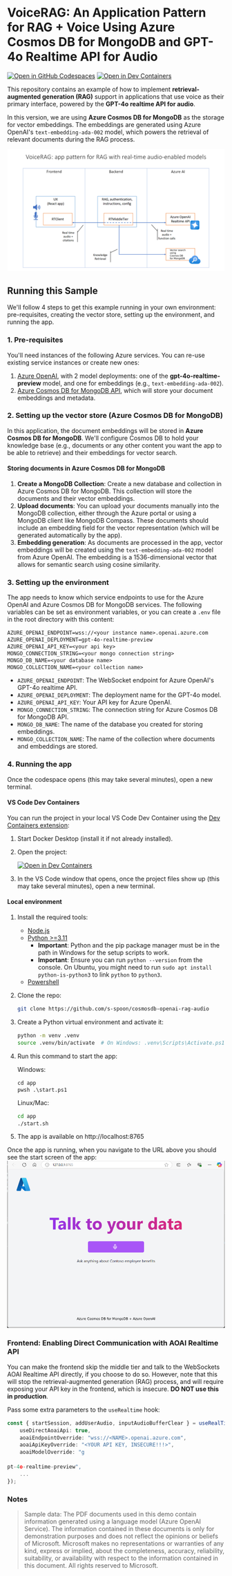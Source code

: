 # VoiceRAG: An Application Pattern for RAG + Voice Using Azure Cosmos DB for MongoDB and GPT-4o Realtime API for Audio

[![Open in GitHub Codespaces](https://img.shields.io/static/v1?style=for-the-badge&label=GitHub+Codespaces&message=Open&color=brightgreen&logo=github)](https://github.com/codespaces/new?hide_repo_select=true&ref=main&skip_quickstart=true&machine=basicLinux32gb&repo=860141324&devcontainer_path=.devcontainer%2Fdevcontainer.json&geo=WestUs2)
[![Open in Dev Containers](https://img.shields.io/static/v1?style=for-the-badge&label=Dev%20Containers&message=Open&color=blue&logo=visualstudiocode)](https://vscode.dev/redirect?url=vscode://ms-vscode-remote.remote-containers/cloneInVolume?url=https://github.com/Azure-Samples/aisearch-openai-rag-audio)

This repository contains an example of how to implement **retrieval-augmented generation (RAG)** support in applications that use voice as their primary interface, powered by the **GPT-4o realtime API for audio**.

In this version, we are using **Azure Cosmos DB for MongoDB** as the storage for vector embeddings. The embeddings are generated using Azure OpenAI's `text-embedding-ada-002` model, which powers the retrieval of relevant documents during the RAG process.

![RTMTPattern](docs/RTMTPattern.png)

## Running this Sample
We'll follow 4 steps to get this example running in your own environment: pre-requisites, creating the vector store, setting up the environment, and running the app.

### 1. Pre-requisites
You'll need instances of the following Azure services. You can re-use existing service instances or create new ones:
1. [Azure OpenAI](https://ms.portal.azure.com/#create/Microsoft.CognitiveServicesOpenAI), with 2 model deployments: one of the **gpt-4o-realtime-preview** model, and one for embeddings (e.g., `text-embedding-ada-002`).
2. [Azure Cosmos DB for MongoDB API](https://ms.portal.azure.com/#create/Microsoft.CosmosDBMongoAPI), which will store your document embeddings and metadata.

### 2. Setting up the vector store (Azure Cosmos DB for MongoDB)
In this application, the document embeddings will be stored in **Azure Cosmos DB for MongoDB**. We'll configure Cosmos DB to hold your knowledge base (e.g., documents or any other content you want the app to be able to retrieve) and their embeddings for vector search.

#### Storing documents in Azure Cosmos DB for MongoDB
1. **Create a MongoDB Collection**: Create a new database and collection in Azure Cosmos DB for MongoDB. This collection will store the documents and their vector embeddings.
2. **Upload documents**: You can upload your documents manually into the MongoDB collection, either through the Azure portal or using a MongoDB client like MongoDB Compass. These documents should include an embedding field for the vector representation (which will be generated automatically by the app).
3. **Embedding generation**: As documents are processed in the app, vector embeddings will be created using the `text-embedding-ada-002` model from Azure OpenAI. The embedding is a 1536-dimensional vector that allows for semantic search using cosine similarity.


### 3. Setting up the environment
The app needs to know which service endpoints to use for the Azure OpenAI and Azure Cosmos DB for MongoDB services. The following variables can be set as environment variables, or you can create a `.env` file in the root directory with this content:

   ```
   AZURE_OPENAI_ENDPOINT=wss://<your instance name>.openai.azure.com
   AZURE_OPENAI_DEPLOYMENT=gpt-4o-realtime-preview
   AZURE_OPENAI_API_KEY=<your api key>
   MONGO_CONNECTION_STRING=<your mongo connection string>
   MONGO_DB_NAME=<your database name>
   MONGO_COLLECTION_NAME=<your collection name>
   ```

   - `AZURE_OPENAI_ENDPOINT`: The WebSocket endpoint for Azure OpenAI's GPT-4o realtime API.
   - `AZURE_OPENAI_DEPLOYMENT`: The deployment name for the GPT-4o model.
   - `AZURE_OPENAI_API_KEY`: Your API key for Azure OpenAI.
   - `MONGO_CONNECTION_STRING`: The connection string for Azure Cosmos DB for MongoDB API.
   - `MONGO_DB_NAME`: The name of the database you created for storing embeddings.
   - `MONGO_COLLECTION_NAME`: The name of the collection where documents and embeddings are stored.

### 4. Running the app

Once the codespace opens (this may take several minutes), open a new terminal.

#### VS Code Dev Containers
You can run the project in your local VS Code Dev Container using the [Dev Containers extension](https://marketplace.visualstudio.com/items?itemName=ms-vscode-remote.remote-containers):

1. Start Docker Desktop (install it if not already installed).
2. Open the project:

    [![Open in Dev Containers](https://img.shields.io/static/v1?style=for-the-badge&label=Dev%20Containers&message=Open&color=blue&logo=visualstudiocode)](https://vscode.dev/redirect?url=vscode://ms-vscode-remote.remote-containers/cloneInVolume?url=https://github.com/azure-samples/aisearch-openai-rag-audio)
3. In the VS Code window that opens, once the project files show up (this may take several minutes), open a new terminal.

#### Local environment
1. Install the required tools:
   - [Node.js](https://nodejs.org/en)
   - [Python >=3.11](https://www.python.org/downloads/)
      - **Important**: Python and the pip package manager must be in the path in Windows for the setup scripts to work.
      - **Important**: Ensure you can run `python --version` from the console. On Ubuntu, you might need to run `sudo apt install python-is-python3` to link `python` to `python3`.
   - [Powershell](https://learn.microsoft.com/powershell/scripting/install/installing-powershell)

2. Clone the repo:
   ```bash
   git clone https://github.com/s-spoon/cosmosdb-openai-rag-audio
   ```
3. Create a Python virtual environment and activate it:
   ```bash
   python -m venv .venv
   source .venv/bin/activate  # On Windows: .venv\Scripts\Activate.ps1
   ```
4. Run this command to start the app:

   Windows:
   ```pwsh
   cd app
   pwsh .\start.ps1
   ```

   Linux/Mac:
   ```bash
   cd app
   ./start.sh
   ```

6. The app is available on http://localhost:8765

Once the app is running, when you navigate to the URL above you should see the start screen of the app:
![app screenshot](docs/talktoyourdataapp.png)

### Frontend: Enabling Direct Communication with AOAI Realtime API
You can make the frontend skip the middle tier and talk to the WebSockets AOAI Realtime API directly, if you choose to do so. However, note that this will stop the retrieval-augmented generation (RAG) process, and will require exposing your API key in the frontend, which is insecure. **DO NOT use this in production**.

Pass some extra parameters to the `useRealtime` hook:
```typescript
const { startSession, addUserAudio, inputAudioBufferClear } = useRealTime({
    useDirectAoaiApi: true,
    aoaiEndpointOverride: "wss://<NAME>.openai.azure.com",
    aoaiApiKeyOverride: "<YOUR API KEY, INSECURE!!!>",
    aoaiModelOverride: "g

pt-4o-realtime-preview",
    ...
});
```

### Notes

>Sample data: The PDF documents used in this demo contain information generated using a language model (Azure OpenAI Service). The information contained in these documents is only for demonstration purposes and does not reflect the opinions or beliefs of Microsoft. Microsoft makes no representations or warranties of any kind, express or implied, about the completeness, accuracy, reliability, suitability, or availability with respect to the information contained in this document. All rights reserved to Microsoft.
